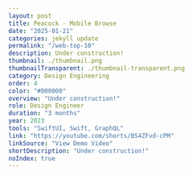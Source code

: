 ```yaml
---
layout: post
title: Peacock - Mobile Browse
date: "2025-01-21"
categories: jekyll update
permalink: "/web-top-10"
description: Under construction!
thumbnail: ./thumbnail.png
thumbnailTransparent: ./thumbnail-transparent.png
category: Design Engineering
order: 4
color: "#000000"
overview: "Under construction!"
role: Design Engineer
duration: "3 months"
year: 2023
tools: "SwiftUI, Swift, GraphQL"
link: "https://youtube.com/shorts/BS4ZFvd-cPM"
linkSource: "View Demo Video"
shortDescription: "Under construction!"
noIndex: true
---
```

